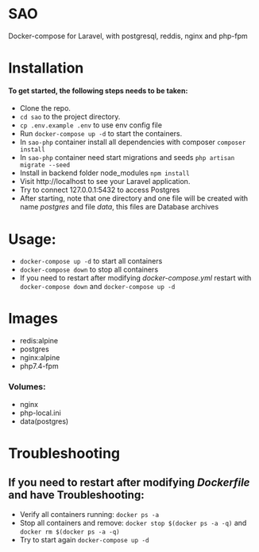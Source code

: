 # SAO
Docker-compose for Laravel, with postgresql, reddis, nginx and php-fpm

# Installation
#### To get started, the following steps needs to be taken:
+ Clone the repo.
+ `cd sao` to the project directory.
+ `cp .env.example .env` to use env config file
+ Run `docker-compose up -d` to start the containers.
+ In `sao-php` container install all dependencies with composer `composer install`
+ In `sao-php` container need start migrations and seeds `php artisan migrate --seed`
+ Install in backend folder node_modules `npm install` 
+ Visit http://localhost to see your Laravel application.
+ Try to connect 127.0.0.1:5432 to access Postgres
+ After starting, note that one directory and one file will be created with name *postgres* and file *data*, this files are Database archives

# Usage:
+ `docker-compose up -d` to start all containers
+ `docker-compose down` to stop all containers
+ If you need to restart after modifying *docker-compose.yml* restart with `docker-compose down` and `docker-compose up -d`

# Images
+ redis:alpine
+ postgres
+ nginx:alpine
+ php7.4-fpm

### Volumes:
- nginx
- php-local.ini
- data(postgres)

# Troubleshooting
## If you need to restart after modifying *Dockerfile* and have Troubleshooting:
+ Verify all containers running: `docker ps -a`
+ Stop all containers and remove: `docker stop $(docker ps -a -q)` and `docker rm $(docker ps -a -q)`
+ Try to start again `docker-compose up -d`


